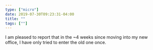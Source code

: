 ```yaml
---
type: ["micro"]
date: 2019-07-30T09:23:31-04:00
title: ""
tags: [""]
---
```

I am pleased to report that in the ~4 weeks since moving into my new office, I have only tried to enter the old one once.
